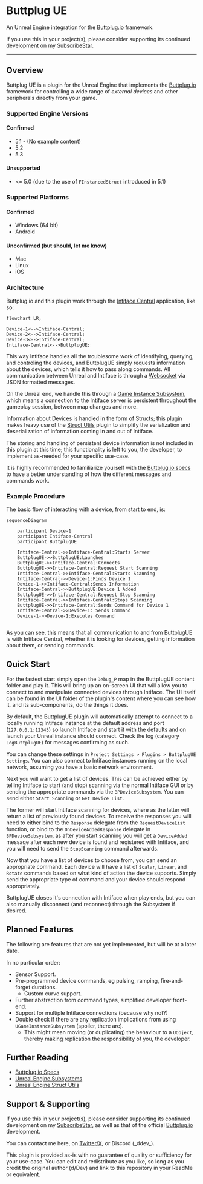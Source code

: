 # Buttplug UE

An Unreal Engine integration for the [Buttplug.io](https://buttplug.io/) framework.

If you use this in your project(s), please consider supporting its continued development on my [SubscribeStar](https://subscribestar.adult/deviant-dveloper).

---

## Overview

Buttplug UE is a plugin for the Unreal Engine that implements the [Buttplug.io](https://buttplug.io/) framework for controlling a wide range of *external devices* and other peripherals directly from your game.

### Supported Engine Versions

#### Confirmed

- 5.1 - (No example content)
- 5.2
- 5.3

#### Unsupported

- <= 5.0 (due to the use of `FInstancedStruct` introduced in 5.1)

### Supported Platforms

#### Confirmed

- Windows (64 bit)
- Android

#### Unconfirmed (but should, let me know)

- Mac
- Linux
- iOS

### Architecture

Buttplug.io and this plugin work through the [Intiface Central](https://intiface.com/central/) application, like so:

```mermaid
flowchart LR;

Device-1<-->Intiface-Central;
Device-2<-->Intiface-Central;
Device-3<-->Intiface-Central;
Intiface-Central<-->ButtplugUE;

```

This way Intiface handles all the troublesome work of identifying, querying, and controling the devices, and ButtplugUE simply requests information about the devices, which tells it how to pass along commands. All communication between Unreal and Intiface is through a [Websocket](https://docs.unrealengine.com/5.0/en-US/API/Runtime/WebSockets/) via JSON formatted messages.

On the Unreal end, we handle this through a [Game Instance Subsystem](https://docs.unrealengine.com/5.0/en-US/programming-subsystems-in-unreal-engine/), which means a connection to the Intiface server is persistent throughout the gameplay session, between map changes and more.

Information about Devices is handled in the form of Structs; this plugin makes heavy use of the [Struct Utils](https://docs.unrealengine.com/5.1/en-US/API/Plugins/StructUtils/) plugin to simplify the serialization and deserialization of information coming in and out of Intiface.

The storing and handling of persistent device information is not included in this plugin at this time; this functionality is left to you, the developer, to implement as-needed for your specific use-case.

It is highly recommended to familiarize yourself with the [Buttplug.io specs](https://buttplug-developer-guide.docs.buttplug.io/docs/spec) to have a better understanding of how the different messages and commands work.

### Example Procedure

The basic flow of interacting with a device, from start to end, is:

```mermaid
sequenceDiagram

    participant Device-1
    participant Intiface-Central
    participant ButtplugUE

    Intiface-Central->>Intiface-Central:Starts Server
    ButtplugUE->>ButtplugUE:Launches
    ButtplugUE->>Intiface-Central:Connects
    ButtplugUE->>Intiface-Central:Request Start Scanning
    Intiface-Central->>Intiface-Central:Starts Scanning
    Intiface-Central->>Device-1:Finds Device 1
    Device-1->>Intiface-Central:Sends Information
    Intiface-Central->>ButtplugUE:Device 1 Added
    ButtplugUE->>Intiface-Central:Request Stop Scanning
    Intiface-Central->>Intiface-Central:Stops Scanning
    ButtplugUE->>Intiface-Central:Sends Command for Device 1
    Intiface-Central->>Device-1: Sends Command
    Device-1->>Device-1:Executes Command
    
```

As you can see, this means that all communication to and from ButtplugUE is with Intiface Central, whether it is looking for devices, getting information about them, or sending commands.

## Quick Start

For the fastest start simply open the `Debug_P` map in the ButtplugUE content folder and play it. This will bring up an on-screen UI that will allow you to connect to and manipulate connected devices through Intiface. The UI itself can be found in the UI folder of the plugin's content where you can see how it, and its sub-components, do the things it does.

By default, the ButtplugUE plugin will automatically attempt to connect to a locally running Intiface instance at the default address and port (`127.0.0.1:12345`) so launch Intiface and start it with the defaults and on launch your Unreal instance should connect. Check the log (category `LogButtplugUE`) for messages confirming as such.

You can change these settings in `Project Settings > Plugins > ButtplugUE Settings`. You can also connect to Intiface instances running on the local network, assuming you have a basic network environment.

Next you will want to get a list of devices. This can be achieved either by telling Intiface to start (and stop) scanning via the normal Intiface GUI or by sending the appropriate commands via the `BPDeviceSubsystem`. You can send either `Start Scanning` or `Get Device List`.

The former will start Intiface scanning for devices, where as the latter will return a list of previously found devices. To receive the responses you will need to either bind to the `Response` delegate from the `RequestDeviceList` function, or bind to the `OnDeviceAddedResponse` delegate in `BPDeviceSubsystem`, as after you start scanning you will get a `DeviceAdded` message after each new device is found and registered with Intiface, and you will need to send the `StopScanning` command afterwards.

Now that you have a list of devices to choose from, you can send an appropriate command. Each device will have a list of `Scalar`, `Linear`, and `Rotate` commands based on what kind of action the device supports. Simply send the appropriate type of command and your device should respond appropriately.

ButtplugUE closes it's connection with Intiface when play ends, but you can also manually disconnect (and reconnect) through the Subsystem if desired.

## Planned Features

The following are features that are not yet implemented, but will be at a later date.

In no particular order:

- Sensor Support.
- Pre-programmed device commands, eg pulsing, ramping, fire-and-forget durations.
    - Custom curve support.
- Further abstraction from command types, simplified developer front-end.
- Support for multiple Intiface connections (because why not?)
- Double check if there are any replication implications from using `UGameInstanceSubsystem` (spoiler, there are).
    - This might mean moving (or duplicating) the behaviour to a `UObject`, thereby making replication the responsibility of you, the developer.

## Further Reading

- [Buttplug.io Specs](https://buttplug-developer-guide.docs.buttplug.io/docs/spec)
- [Unreal Engine Subsystems](https://docs.unrealengine.com/5.0/en-US/programming-subsystems-in-unreal-engine/)
- [Unreal Engine Struct Utils](https://docs.unrealengine.com/5.1/en-US/API/Plugins/StructUtils/)

## Support & Supporting

If you use this in your project(s), please consider supporting its continued development on my [SubscribeStar](https://subscribestar.adult/deviant-dveloper), as well as that of the official [Buttplug.io](https://www.patreon.com/qdot) development.

You can contact me here, on [Twitter/X](https://twitter.com/DeviantDveloper), or Discord (\_ddev\_).

This plugin is provided as-is with no guarantee of quality or sufficiency for your use-case. You can edit and redistribute as you like, so long as you credit the original author (d/Dev) and link to this repository in your ReadMe or equivalent.
